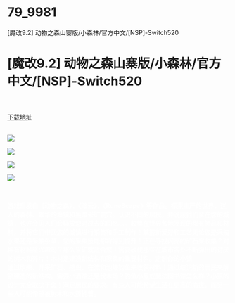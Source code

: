 # 79_9981
[魔改9.2] 动物之森山寨版/小森林/官方中文/[NSP]-Switch520
# [魔改9.2] 动物之森山寨版/小森林/官方中文/[NSP]-Switch520
 <br/></br>
[下载地址](https://www.switch520.cc/article/9981 "下载地址")
<br/></br>

<p><span style="color: #ffffff;"><strong><img src="https://www.switch520.cc/muke_img/upload_art_editor_20210227-1_183ecaae4fd2830d06a21e41623fa615.jpg"></strong></span></p>
<p><span style="color: #ffffff;"><strong><img src="https://www.switch520.cc/muke_img/upload_art_editor_20210227-1_6c70310c8d6e0b35391ff7f4a1de3106.jpg"></strong></span></p>
<p><span style="color: #ffffff;"><strong><img src="https://www.switch520.cc/muke_img/upload_art_editor_20210227-1_afa7771da8d9979e0b3de3a6f0cbaa10.jpg"></strong></span></p>
<p><span style="color: #ffffff;"><strong><img src="https://www.switch520.cc/muke_img/upload_art_editor_20210227-1_1d7f5759ce1fdb517057bce8a30427d8.jpg"></strong></span></p>
<p>&nbsp;</p>
<p><span style="color: #ffffff;"><strong>游戏启发自《动物之森》、《暗云》、《RuneScape》等作品。探索庄严的世界、迷人的森林、繁华的渔镇和黑暗采矿洞穴。认识不同的居民，并说服他们留在您的城镇，也许会见人们会释放您对过去的回忆。。。收集在世界各地发现的稀有物品和材料，并将它们带回您的城镇进行销售和手工制作！掌握新爱好和工艺无论您是采摘水果还是采摘杂草，您的采集技能都将得到提升！正在寻找闪亮的矿石来收集？对稀有材料感兴趣吗？那么采矿就适合您！需要砍伐那些在城市各处不断弹出的讨厌的树木和碎片！木材是建造新结构和家具的重要材料。定制你的小镇<br>
通过砍柴、开采矿石、捕虫、在流和池塘钓鱼来收获材料！通过结识新的居民来解锁建造的新结构。需要小酒馆还是伐木场？钓鱼小屋或魔法图书馆怎么样？小镇的设计完全取决于您！满足居民的要求。有些人可能希望生活在更高的海拔，而另一些人可能希望被树木和水簇拥着。</strong></span></p>
<p><span style="color: #ffffff;"><strong>&nbsp;</strong></span></p>
